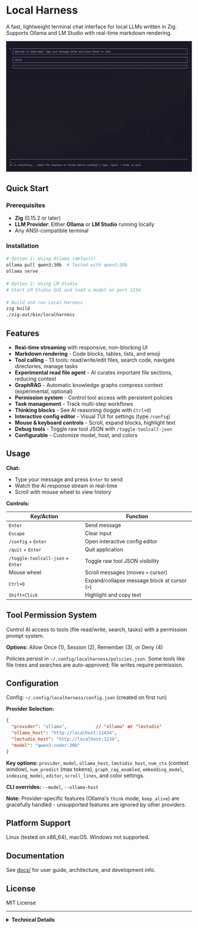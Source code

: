# Local Harness

A fast, lightweight terminal chat interface for local LLMs written in Zig. Supports Ollama and LM Studio with real-time markdown rendering.

![Local Harness Demo](localharnesdemo.gif)

## Quick Start

### Prerequisites

- **Zig** (0.15.2 or later)
- **LLM Provider**: Either **Ollama** or **LM Studio** running locally
- Any ANSI-compatible terminal

### Installation

```bash
# Option 1: Using Ollama (default)
ollama pull qwen3:30b  # Tested with qwen3:30b
ollama serve

# Option 2: Using LM Studio
# Start LM Studio GUI and load a model on port 1234

# Build and run Local Harness
zig build
./zig-out/bin/localharness
```

## Features

- **Real-time streaming** with responsive, non-blocking UI
- **Markdown rendering** - Code blocks, tables, lists, and emoji
- **Tool calling** - 13 tools: read/write/edit files, search code, navigate directories, manage tasks
- **Experimental read file agent** - AI curates important file sections, reducing context
- **GraphRAG** - Automatic knowledge graphs compress context (experimental, optional)
- **Permission system** - Control tool access with persistent policies
- **Task management** - Track multi-step workflows
- **Thinking blocks** - See AI reasoning (toggle with `Ctrl+O`)
- **Interactive config editor** - Visual TUI for settings (type `/config`)
- **Mouse & keyboard controls** - Scroll, expand blocks, highlight text
- **Debug tools** - Toggle raw tool JSON with `/toggle-toolcall-json`
- **Configurable** - Customize model, host, and colors

## Usage

**Chat:**
- Type your message and press `Enter` to send
- Watch the AI response stream in real-time
- Scroll with mouse wheel to view history

**Controls:**

| Key/Action | Function |
|------------|----------|
| `Enter` | Send message |
| `Escape` | Clear input |
| `/config` + `Enter` | Open interactive config editor |
| `/quit` + `Enter` | Quit application |
| `/toggle-toolcall-json` + `Enter` | Toggle raw tool JSON visibility |
| Mouse wheel | Scroll messages (moves `>` cursor) |
| `Ctrl+O` | Expand/collapse message block at cursor (`>`) |
| `Shift+Click` | Highlight and copy text |

## Tool Permission System

Control AI access to tools (file read/write, search, tasks) with a permission prompt system.

**Options:** Allow Once (1), Session (2), Remember (3), or Deny (4)

Policies persist in `~/.config/localharness/policies.json`. Some tools like file trees and searches are auto-approved; file writes require permission.

## Configuration

Config: `~/.config/localharness/config.json` (created on first run)

**Provider Selection:**
```json
{
  "provider": "ollama",           // "ollama" or "lmstudio"
  "ollama_host": "http://localhost:11434",
  "lmstudio_host": "http://localhost:1234",
  "model": "qwen3-coder:30b"
}
```

**Key options:** `provider`, `model`, `ollama_host`, `lmstudio_host`, `num_ctx` (context window), `num_predict` (max tokens), `graph_rag_enabled`, `embedding_model`, `indexing_model`, `editor`, `scroll_lines`, and color settings.

**CLI overrides:** `--model`, `--ollama-host`

**Note:** Provider-specific features (Ollama's `think` mode, `keep_alive`) are gracefully handled - unsupported features are ignored by other providers.

## Platform Support

Linux (tested on x86_64), macOS. Windows not supported.

## Documentation

See [docs/](docs/README.md) for user guide, architecture, and development info.

## License

MIT License

---

<details>
<summary><strong>Technical Details</strong></summary>

**Architecture:**
- Multi-threaded streaming with thread-safe design
- Provider abstraction layer supporting multiple LLM backends (Ollama, LM Studio)
- Flicker-free rendering with smart viewport management
- Event-driven permission system with async tool execution
- Modular codebase (~12k lines of code, ~16k total with ZVDB integration)
- Separated concerns: Core app (1.4k lines), GraphRAG module (642 lines), rendering (1.2k lines), provider layer (700 lines)

**Markdown:** Headers, emphasis, links, lists, code blocks, tables, emoji

**History:** Evolved from ZigMark, a terminal markdown viewer

</details>
